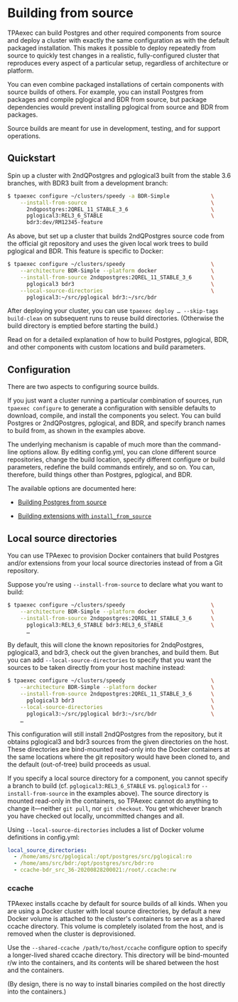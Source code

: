 # Building from source

TPAexec can build Postgres and other required components from source and
deploy a cluster with exactly the same configuration as with the default
packaged installation. This makes it possible to deploy repeatedly from
source to quickly test changes in a realistic, fully-configured cluster
that reproduces every aspect of a particular setup, regardless of
architecture or platform.

You can even combine packaged installations of certain components with
source builds of others. For example, you can install Postgres from
packages and compile pglogical and BDR from source, but package
dependencies would prevent installing pglogical from source and BDR from
packages.

Source builds are meant for use in development, testing, and for support
operations.

## Quickstart

Spin up a cluster with 2ndQPostgres and pglogical3 built from the stable
3.6 branches, with BDR3 built from a development branch:

```bash
$ tpaexec configure ~/clusters/speedy -a BDR-Simple             \
    --install-from-source                                       \
      2ndqpostgres:2QREL_11_STABLE_3_6                          \
      pglogical3:REL3_6_STABLE                                  \
      bdr3:dev/RM12345-feature
```

As above, but set up a cluster that builds 2ndQPostgres source code from
the official git repository and uses the given local work trees to build
pglogical and BDR. This feature is specific to Docker:

```bash
$ tpaexec configure ~/clusters/speedy                           \
    --architecture BDR-Simple --platform docker                 \
    --install-from-source 2ndqpostgres:2QREL_11_STABLE_3_6      \
      pglogical3 bdr3                                           \
    --local-source-directories                                  \
      pglogical3:~/src/pglogical bdr3:~/src/bdr
```

After deploying your cluster, you can use
``tpaexec deploy … --skip-tags build-clean`` on subsequent runs to
reuse build directories. (Otherwise the build directory is emptied
before starting the build.)

Read on for a detailed explanation of how to build Postgres, pglogical,
BDR, and other components with custom locations and build parameters.

## Configuration

There are two aspects to configuring source builds.

If you just want a cluster running a particular combination of sources,
run ``tpaexec configure`` to generate a configuration with sensible
defaults to download, compile, and install the components you select.
You can build Postgres or 2ndQPostgres, pglogical, and BDR, and specify
branch names to build from, as shown in the examples above.

The underlying mechanism is capable of much more than the command-line
options allow. By editing config.yml, you can clone different source
repositories, change the build location, specify different configure or
build parameters, redefine the build commands entirely, and so on. You
can, therefore, build things other than Postgres, pglogical, and BDR.

The available options are documented here:

* [Building Postgres from source](configure/postgres.md#source-installation)

* [Building extensions with ``install_from_source``](configure/install_from_source.md)

## Local source directories

You can use TPAexec to provision Docker containers that build Postgres
and/or extensions from your local source directories instead of from a
Git repository.

Suppose you're using ``--install-from-source`` to declare what you want
to build:

```bash
$ tpaexec configure ~/clusters/speedy                           \
    --architecture BDR-Simple --platform docker                 \
    --install-from-source 2ndqpostgres:2QREL_11_STABLE_3_6      \
      pglogical3:REL3_6_STABLE bdr3:REL3_6_STABLE               \
      …
```

By default, this will clone the known repositories for 2ndqPostgres,
pglogical3, and bdr3, check out the given branches, and build them. But
you can add ``--local-source-directories`` to specify that you want the
sources to be taken directly from your host machine instead:

```bash
$ tpaexec configure ~/clusters/speedy                           \
    --architecture BDR-Simple --platform docker                 \
    --install-from-source 2ndqpostgres:2QREL_11_STABLE_3_6      \
      pglogical3 bdr3                                           \
    --local-source-directories                                  \
      pglogical3:~/src/pglogical bdr3:~/src/bdr                 \
    …
```

This configuration will still install 2ndQPostgres from the repository,
but it obtains pglogical3 and bdr3 sources from the given directories on
the host. These directories are bind-mounted read-only into the Docker
containers at the same locations where the git repository would have
been cloned to, and the default (out-of-tree) build proceeds as usual.

If you specify a local source directory for a component, you cannot
specify a branch to build (cf. ``pglogical3:REL3_6_STABLE`` vs.
``pglogical3`` for ``--install-from-source`` in the examples above). The
source directory is mounted read-only in the containers, so TPAexec
cannot do anything to change it—neither ``git pull``, nor
``git checkout``. You get whichever branch you have checked out locally,
uncommitted changes and all.

Using ``--local-source-directories`` includes a list of Docker volume
definitions in config.yml:

```yaml
local_source_directories:
  - /home/ams/src/pglogical:/opt/postgres/src/pglogical:ro
  - /home/ams/src/bdr:/opt/postgres/src/bdr:ro
  - ccache-bdr_src_36-20200828200021:/root/.ccache:rw
```

### ccache

TPAexec installs ccache by default for source builds of all kinds. When
you are using a Docker cluster with local source directories, by default
a new Docker volume is attached to the cluster's containers to serve as
a shared ccache directory. This volume is completely isolated from the
host, and is removed when the cluster is deprovisioned.

Use the ``--shared-ccache /path/to/host/ccache`` configure option to
specify a longer-lived shared ccache directory. This directory will be
bind-mounted r/w into the containers, and its contents will be shared
between the host and the containers.

(By design, there is no way to install binaries compiled on the host
directly into the containers.)

